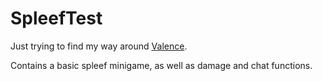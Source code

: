 # SpleefTest

Just trying to find my way around [Valence](https://github.com/valence-rs/valence).

Contains a basic spleef minigame, as well as damage and chat functions.

